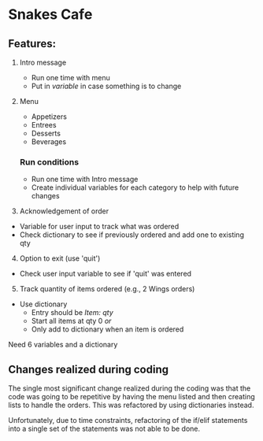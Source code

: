 # Snakes Cafe

## Features: 
1. Intro message
   - Run one time with menu
   - Put in *variable* in case something is to change
2. Menu
   - Appetizers
   - Entrees
   - Desserts
   - Beverages

    ### Run conditions
   - Run one time with Intro message
   - Create individual variables for each category to help with future changes
3. Acknowledgement of order
  - Variable for user input to track what was ordered
  - Check dictionary to see if previously ordered and add one to existing qty
4. Option to exit (use 'quit')
  - Check user input variable to see if 'quit' was entered
5. Track quantity of items ordered (e.g., 2 Wings orders)
  - Use dictionary
    - Entry should be *Item: qty*
    - Start all items at qty 0 *or*
    - Only add to dictionary when an item is ordered

Need 6 variables and a dictionary

## Changes realized during coding
The single most significant change realized during the coding was that the 
code was going to be repetitive by having the menu listed and then creating 
lists to handle the orders.  This was refactored by using dictionaries instead.

Unfortunately, due to time constraints, refactoring of the if/elif 
statements into a single set of the statements was not able to be done.